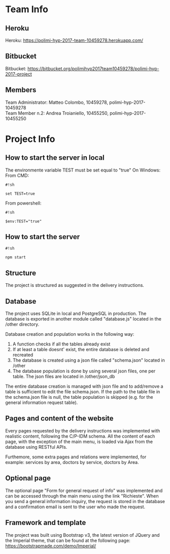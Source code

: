 # Team Info
## Heroku
Heroku: https://polimi-hyp-2017-team-10459278.herokuapp.com/

## Bitbucket
Bitbucket: https://bitbucket.org/polimihyp2017team10459278/polimi-hyp-2017-project

## Members
Team Administrator: Matteo Colombo, 10459278, polimi-hyp-2017-10459278  
Team Member n.2: Andrea Troianiello, 10455250, polimi-hyp-2017-10455250   


# Project Info

## How to start the server in local

The environmente variable TEST must be set equal to "true"
On Windows:
From CMD: 

```
#!sh

set TEST=true

```
From powershell: 
```
#!sh

$env:TEST="true"
```


## How to start the server


```
#!sh

npm start
```


## Structure
The project is structured as suggested in the delivery instructions.

## Database
The project uses SQLite in local and PostgreSQL in production.
The database is exported in another module called "database.js" located in the /other directory.

Database creation and population works in the following way:

1. A function checks if all the tables already exist
2. If at least a table doesnt' exist, the entire database is deleted and recreated
3. The database is created using a json file called "schema.json" located in /other
4. The database population is done by using several json files, one per table. The json files are located in /other/json_db

The entire database creation is managed with json file and to add/remove a table is sufficient to edit the file schema.json.
If the path to the table file in the schema.json file is null, the table population is skipped  (e.g. for the general information request table).

## Pages and content of the website

Every pages requested by the delivery instructions was implemented with realistic content, following the C/P-IDM schema.
All the content of each page, with the exception of the main menu, is loaded via Ajax from the database using RESTful APIs.

Furthemore, some extra pages and relations were implemented, for example: services by area, doctors by service, doctors by Area.

## Optional page

The optional page "Form for general request of info" was implemented and can be accessed through the main menu using the link "Richieste".
When you send a general information inquiry, the request is stored in the database and a confirmation email is sent to the user who made the request.

## Framework and template

The project was built using Bootstrap v3, the latest version of JQuery and the Imperial theme, that can be found at the following page: https://bootstrapmade.com/demo/Imperial/